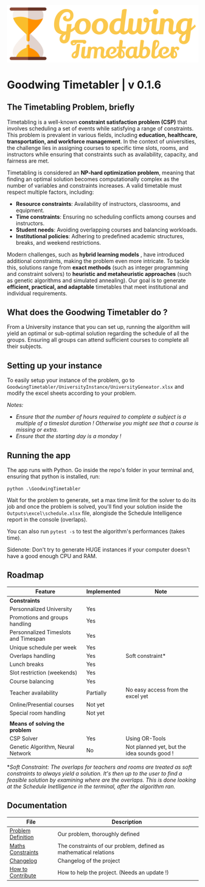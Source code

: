 ![Logo](./Images/Logos/Logo_v1_blanc.png)
 
# Goodwing Timetabler | v 0.1.6

## The Timetabling Problem, briefly

Timetabling is a well-known **constraint satisfaction problem (CSP)** that involves scheduling a set of events while satisfying a range of constraints. This problem is prevalent in various fields, including **education, healthcare, transportation, and workforce management**. In the context of universities, the challenge lies in assigning courses to specific time slots, rooms, and instructors while ensuring that constraints such as availability, capacity, and fairness are met.  

Timetabling is considered an **NP-hard optimization problem**, meaning that finding an optimal solution becomes computationally complex as the number of variables and constraints increases. A valid timetable must respect multiple factors, including:  

- **Resource constraints**: Availability of instructors, classrooms, and equipment.  
- **Time constraints**: Ensuring no scheduling conflicts among courses and instructors.  
- **Student needs**: Avoiding overlapping courses and balancing workloads.  
- **Institutional policies**: Adhering to predefined academic structures, breaks, and weekend restrictions.  

Modern challenges, such as **hybrid learning models** , have introduced additional constraints, making the problem even more intricate. To tackle this, solutions range from **exact methods** (such as integer programming and constraint solvers) to **heuristic and metaheuristic approaches** (such as genetic algorithms and simulated annealing). Our goal is to generate **efficient, practical, and adaptable** timetables that meet institutional and individual requirements.

## What does the Goodwing Timetabler do ?

From a University instance that you can set up, running the algorithm will yield an optimal or sub-optimal solution regarding the schedule of all the groups. Ensuring all groups can attend sufficient courses to complete all their subjects.

## Setting up your instance

To easily setup your instance of the problem, go to `GoodwingTimetabler/UniversityInstance/UniversityGeneator.xlsx` and modify the excel sheets according to your problem.

*Notes:* 
- *Ensure that the number of hours required to complete a subject is a multiple of a timeslot duration ! Otherwise you might see that a course is missing or extra.*
- *Ensure that the starting day is a monday !*

## Running the app

The app runs with Python. Go inside the repo's folder in your terminal and, ensuring that python is installed, run:

`python .\GoodwingTimetabler`

Wait for the problem to generate, set a max time limit for the solver to do its job and once the problem is solved, you'll find your solution inside the `Outputs\excel\schedule.xlsx` file, alongisde the Schedule Intelligence report in the console (overlaps).

You can also run `pytest -s` to test the algorithm's performances (takes time).

Sidenote: Don't try to generate HUGE instances if your computer doesn't have a good enough CPU and RAM.

## Roadmap
| Feature                                   | Implemented | Note                    |
|-------------------------------------------|-------------|-------------------------|
| **Constraints**                           |             | |
| Personnalized University                  | Yes         | |
| Promotions and groups handling            | Yes         | |
| Personnalized Timeslots and Timespan      | Yes         | |
| Unique schedule per week                  | Yes         | |
| Overlaps handling                         | Yes         | Soft constraint* |
| Lunch breaks                              | Yes         | |
| Slot restriction (weekends)               | Yes         | |
| Course balancing                          | Yes         | |
| Teacher availability                      | Partially   | No easy access from the excel yet |
| Online/Presential courses                 | Not yet     | |
| Special room handling                     | Not yet     | |
|                                           |             | |
| **Means of solving the problem**          |             | |
| CSP Solver                                | Yes         | Using OR-Tools  |
| Genetic Algorithm, Neural Network         | No          | Not planned yet, but the idea sounds good !|

**Soft Constraint: The overlaps for teachers and rooms are treated as soft constraints to always yield a solution. It's then up to the user to find a feasible solution by examining where are the overlaps. This is done looking at the Schedule Inetlligence in the terminal, after the algorithm ran.*

## Documentation

| File           | Description                      |
|------------------|----------------------------------|
| [Problem Definition](Problem_Definition.md) | Our problem, thoroughly defined |
| [Maths Constraints](Constraints_Maths.md) | The constraints of our problem, defined as mathematical relations |
| [Changelog](Changelog.md) | Changelog of the project |
| [How to Contribute](how_to_contribute.pdf) | How to help the project. (Needs an update !) |
